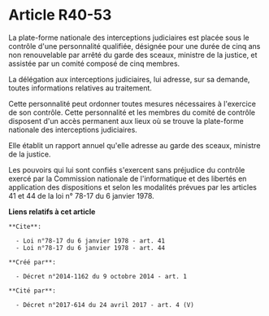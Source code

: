 # Article R40-53

La plate-forme nationale des interceptions judiciaires est placée sous le contrôle d'une personnalité qualifiée, désignée
pour une durée de cinq ans non renouvelable par arrêté du garde des sceaux, ministre de la justice, et assistée par un comité
composé de cinq membres.

La délégation aux interceptions judiciaires, lui adresse, sur sa demande, toutes informations relatives au traitement.

Cette personnalité peut ordonner toutes mesures nécessaires à l'exercice de son contrôle. Cette personnalité et les membres
du comité de contrôle disposent d'un accès permanent aux lieux où se trouve la plate-forme nationale des interceptions
judiciaires.

Elle établit un rapport annuel qu'elle adresse au garde des sceaux, ministre de la justice.

Les pouvoirs qui lui sont confiés s'exercent sans préjudice du contrôle exercé par la Commission nationale de l'informatique
et des libertés en application des dispositions et selon les modalités prévues par les articles 41 et 44 de la loi n° 78-17
du 6 janvier 1978.

**Liens relatifs à cet article**

	**Cite**:

	  - Loi n°78-17 du 6 janvier 1978 - art. 41
	  - Loi n°78-17 du 6 janvier 1978 - art. 44

	**Créé par**:

	  - Décret n°2014-1162 du 9 octobre 2014 - art. 1

	**Cité par**:

	  - Décret n°2017-614 du 24 avril 2017 - art. 4 (V)
